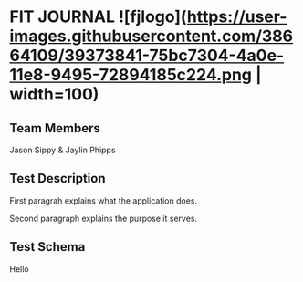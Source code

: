 # FIT JOURNAL ![fjlogo](https://user-images.githubusercontent.com/38664109/39373841-75bc7304-4a0e-11e8-9495-72894185c224.png | width=100)

## Team Members
Jason Sippy & Jaylin Phipps

## Test Description
First paragrah explains what the application does.

Second paragraph explains the purpose it serves.

## Test Schema
Hello
